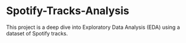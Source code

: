 # Spotify-Tracks-Analysis
This project is a deep dive into Exploratory Data Analysis (EDA) using a  dataset of Spotify tracks.
